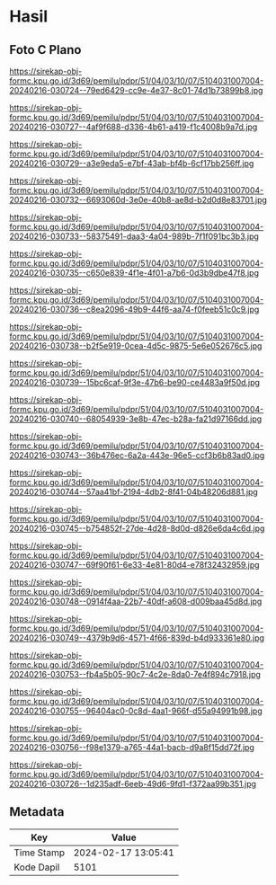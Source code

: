 # Hasil

## Foto C Plano

https://sirekap-obj-formc.kpu.go.id/3d69/pemilu/pdpr/51/04/03/10/07/5104031007004-20240216-030724--79ed6429-cc9e-4e37-8c01-74d1b73899b8.jpg

https://sirekap-obj-formc.kpu.go.id/3d69/pemilu/pdpr/51/04/03/10/07/5104031007004-20240216-030727--4af9f688-d336-4b61-a419-f1c4008b9a7d.jpg

https://sirekap-obj-formc.kpu.go.id/3d69/pemilu/pdpr/51/04/03/10/07/5104031007004-20240216-030729--a3e9eda5-e7bf-43ab-bf4b-6cf17bb256ff.jpg

https://sirekap-obj-formc.kpu.go.id/3d69/pemilu/pdpr/51/04/03/10/07/5104031007004-20240216-030732--6693060d-3e0e-40b8-ae8d-b2d0d8e83701.jpg

https://sirekap-obj-formc.kpu.go.id/3d69/pemilu/pdpr/51/04/03/10/07/5104031007004-20240216-030733--58375491-daa3-4a04-989b-7f1f091bc3b3.jpg

https://sirekap-obj-formc.kpu.go.id/3d69/pemilu/pdpr/51/04/03/10/07/5104031007004-20240216-030735--c650e839-4f1e-4f01-a7b6-0d3b9dbe47f8.jpg

https://sirekap-obj-formc.kpu.go.id/3d69/pemilu/pdpr/51/04/03/10/07/5104031007004-20240216-030736--c8ea2096-49b9-44f6-aa74-f0feeb51c0c9.jpg

https://sirekap-obj-formc.kpu.go.id/3d69/pemilu/pdpr/51/04/03/10/07/5104031007004-20240216-030738--b2f5e919-0cea-4d5c-9875-5e6e052676c5.jpg

https://sirekap-obj-formc.kpu.go.id/3d69/pemilu/pdpr/51/04/03/10/07/5104031007004-20240216-030739--15bc6caf-9f3e-47b6-be90-ce4483a9f50d.jpg

https://sirekap-obj-formc.kpu.go.id/3d69/pemilu/pdpr/51/04/03/10/07/5104031007004-20240216-030740--68054939-3e8b-47ec-b28a-fa21d97166dd.jpg

https://sirekap-obj-formc.kpu.go.id/3d69/pemilu/pdpr/51/04/03/10/07/5104031007004-20240216-030743--36b476ec-6a2a-443e-96e5-ccf3b6b83ad0.jpg

https://sirekap-obj-formc.kpu.go.id/3d69/pemilu/pdpr/51/04/03/10/07/5104031007004-20240216-030744--57aa41bf-2194-4db2-8f41-04b48206d881.jpg

https://sirekap-obj-formc.kpu.go.id/3d69/pemilu/pdpr/51/04/03/10/07/5104031007004-20240216-030745--b754852f-27de-4d28-8d0d-d826e6da4c6d.jpg

https://sirekap-obj-formc.kpu.go.id/3d69/pemilu/pdpr/51/04/03/10/07/5104031007004-20240216-030747--69f90f61-6e33-4e81-80d4-e78f32432959.jpg

https://sirekap-obj-formc.kpu.go.id/3d69/pemilu/pdpr/51/04/03/10/07/5104031007004-20240216-030748--0914f4aa-22b7-40df-a608-d009baa45d8d.jpg

https://sirekap-obj-formc.kpu.go.id/3d69/pemilu/pdpr/51/04/03/10/07/5104031007004-20240216-030749--4379b9d6-4571-4f66-839d-b4d933361e80.jpg

https://sirekap-obj-formc.kpu.go.id/3d69/pemilu/pdpr/51/04/03/10/07/5104031007004-20240216-030753--fb4a5b05-90c7-4c2e-8da0-7e4f894c7918.jpg

https://sirekap-obj-formc.kpu.go.id/3d69/pemilu/pdpr/51/04/03/10/07/5104031007004-20240216-030755--96404ac0-0c8d-4aa1-966f-d55a94991b98.jpg

https://sirekap-obj-formc.kpu.go.id/3d69/pemilu/pdpr/51/04/03/10/07/5104031007004-20240216-030756--f98e1379-a765-44a1-bacb-d9a8f15dd72f.jpg

https://sirekap-obj-formc.kpu.go.id/3d69/pemilu/pdpr/51/04/03/10/07/5104031007004-20240216-030726--1d235adf-6eeb-49d6-9fd1-f372aa99b351.jpg


## Metadata

| Key        | Value               |
| ---------- | ------------------- |
| Time Stamp | 2024-02-17 13:05:41 |
| Kode Dapil | 5101                |



